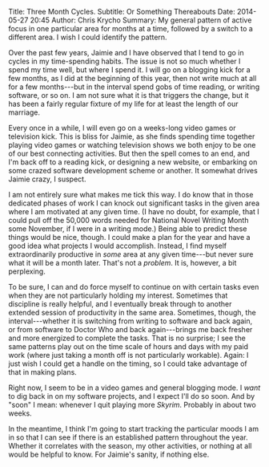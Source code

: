 Title: Three Month Cycles.
Subtitle: Or Something Thereabouts
Date: 2014-05-27 20:45
Author: Chris Krycho
Summary: My general pattern of active focus in one particular area for months at a time, followed by a switch to a different area. I wish I could identify the pattern.

Over the past few years, Jaimie and I have observed that I tend to go in cycles
in my time-spending habits. The issue is not so much whether I spend my time
well, but where I spend it. I will go on a blogging kick for a few months, as I
did at the beginning of this year, then not write much at all for a few
months---but in the interval spend gobs of time reading, or writing software, or
so on. I am not sure what it is that triggers the change, but it has been a
fairly regular fixture of my life for at least the length of our marriage.

Every once in a while, I will even go on a weeks-long video games or television
kick. This is bliss for Jaimie, as she finds spending time together playing
video games or watching television shows we both enjoy to be one of our best
connecting activities. But then the spell comes to an end, and I'm back off to a
reading kick, or designing a new website, or embarking on some crazed software
development scheme or another. It somewhat drives Jaimie crazy, I suspect.

I am not entirely sure what makes me tick this way. I do know that in those
dedicated phases of work I can knock out significant tasks in the given area
where I am motivated at any given time. (I have no doubt, for example, that I
could pull off the 50,000 words needed for National Novel Writing Month some
November, if I were in a writing mode.) Being able to predict these things would
be nice, though. I could make a plan for the year and have a good idea what
projects I would accomplish. Instead, I find myself extraordinarily productive
in *some* area at any given time---but never sure what it will be a month later.
That's not a *problem*. It is, however, a bit perplexing.

To be sure, I can and do force myself to continue on with certain tasks even
when they are not particularly holding my interest. Sometimes that discipline is
really helpful, and I eventually break through to another extended session of
productivity in the same area. Sometimes, though, the interval---whether it is
switching from writing to software and back again, or from software to Doctor
Who and back again---brings me back fresher and more energized to complete the
tasks. That is no surprise; I see the same patterns play out on the time scale
of hours and days with my paid work (where just taking a month off is not
particularly workable). Again: I just wish I could get a handle on the timing,
so I could take advantage of that in making plans.

Right now, I seem to be in a video games and general blogging mode. I *want* to
dig back in on my software projects, and I expect I'll do so soon. And by "soon"
I mean: whenever I quit playing more _Skyrim_. Probably in about two weeks.

In the meantime, I think I'm going to start tracking the particular moods I am
in so that I can see if there is an established pattern throughout the year.
Whether it correlates with the season, my other activities, or nothing at all
would be helpful to know. For Jaimie's sanity, if nothing else.